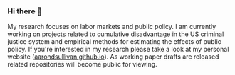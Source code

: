 ### Hi there 👋

<!--
**aarondsullivan/aarondsullivan** is a ✨ _special_ ✨ repository because its `README.md` (this file) appears on your GitHub profile.

Here are some ideas to get you started:

- 🔭 I’m currently working on ...
- 🌱 I’m currently learning ...
- 👯 I’m looking to collaborate on ...
- 🤔 I’m looking for help with ...
- 💬 Ask me about ...
- 📫 How to reach me: ...
- 😄 Pronouns: ...
- ⚡ Fun fact: ...
-->
My research focuses on labor markets and public policy. I am currently working on projects related to cumulative disadvantage in the US criminal justice system and empirical methods for estimating the effects of public policy. If you're interested in my research please take a look at my personal website (<a href="https://aarondsullivan.github.io">aarondsullivan.github.io</a>). As working paper drafts are released related repositories will become public for viewing.
